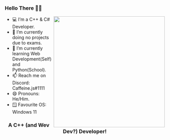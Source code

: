### Hello There 👋🏻

<img align="right" src="https://raw.githubusercontent.com/MicaelliMedeiros/micaellimedeiros/master/image/computer-illustration.png" width="350"/>

- 💻 I’m a C++ & C# Developer.
- 🔭 I’m currently doing no projects due to exams.
- 🌱 I’m currently learning Web Development(Self) and Python(School).
- 📫 Reach me on Discord: Caffeine.js#1111
- 😄 Pronouns: He/Him.
- 🪟 Favourite OS: Windows 11

<h3 align="center">A C++ (and Wev Dev?) Developer!</h3>
